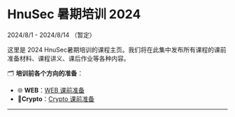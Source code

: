 # HnuSec 暑期培训 2024

2024/8/1 - 2024/8/14 （暂定）

这里是 2024 HnuSec暑期培训的课程主页。我们将在此集中发布所有课程的课前准备材料、课程讲义、课后作业等各种内容。
	
:card_index_dividers: **培训前各个方向的准备**：

- :globe_with_meridians: **WEB**：[WEB 课前准备](/web/preparation)
- 🔑**Crypto**：[Crypto 课前准备](/crypto/preparation)

-----
